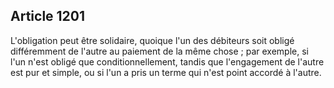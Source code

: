 Article 1201
----
L'obligation peut être solidaire, quoique l'un des débiteurs soit obligé
différemment de l'autre au paiement de la même chose ; par exemple, si l'un
n'est obligé que conditionnellement, tandis que l'engagement de l'autre est pur
et simple, ou si l'un a pris un terme qui n'est point accordé à l'autre.
